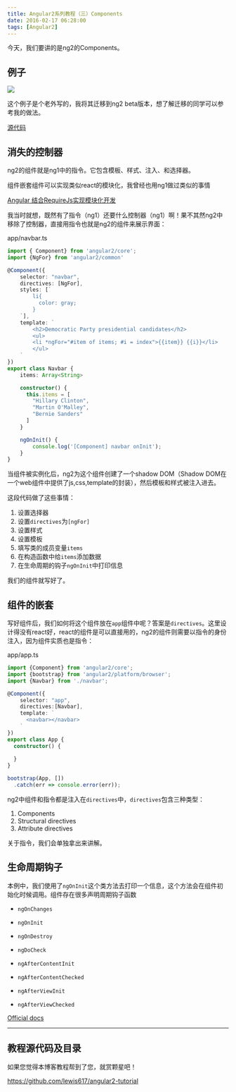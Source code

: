 ```yaml
---
title: Angular2系列教程（三）Components
date: 2016-02-17 06:28:00
tags: [Angular2]
---
```


今天，我们要讲的是ng2的Components。

<!--more-->

## 例子

![](https://ws4.sinaimg.cn/large/83900b4egw1f9xp4nip4hj20d703gt96.jpg)

这个例子是个老外写的，我将其迁移到ng2 beta版本，想了解迁移的同学可以参考我的做法。

[源代码](https://github.com/lewis617/angular2-tutorial/tree/gh-pages/componnets)

## 消失的控制器

ng2的组件就是ng1中的指令。它包含模板、样式、注入、和选择器。

组件嵌套组件可以实现类似react的模块化，我曾经也用ng1做过类似的事情

[Angular 结合RequireJs实现模块化开发](https://lewis617.github.io/2015/10/01/ng-requirejs-module/)

我当时就想，既然有了指令（ng1）还要什么控制器（ng1）啊！果不其然ng2中移除了控制器，直接用指令也就是ng2的组件来展示界面：

app/navbar.ts

```ts
import { Component} from 'angular2/core';
import {NgFor} from 'angular2/common'

@Component({
    selector: "navbar",
    directives: [NgFor],
    styles: [`
        li{
          color: gray;
        }
    `],
    template: `
        <h2>Democratic Party presidential candidates</h2>
        <ul>
        <li *ngFor="#item of items; #i = index">{{item}} {{i}}</li>
        </ul>
    `
})
export class Navbar {
    items: Array<String>

    constructor() {
      this.items = [
        "Hillary Clinton",
        "Martin O'Malley",
        "Bernie Sanders"
      ]
    }

    ngOnInit() {
        console.log('[Component] navbar onInit');
    }
}
```

当组件被实例化后，ng2为这个组件创建了一个shadow DOM（Shadow DOM在一个web组件中提供了js,css,template的封装），然后模板和样式被注入进去。

这段代码做了这些事情：

  1. 设置选择器
  2. 设置`directives`为`[ngFor]`
  3. 设置样式
  4. 设置模板
  5. 填写类的成员变量`items`
  6. 在构造函数中给`items`添加数据
  7. 在生命周期的钩子`ngOnInit`中打印信息

我们的组件就写好了。

## 组件的嵌套

写好组件后，我们如何将这个组件放在`app`组件中呢？答案是`directives`。这里设计得没有react好，react的组件是可以直接用的，ng2的组件则需要以指令的身份注入，因为组件实质也是指令：

app/app.ts

```ts
import {Component} from 'angular2/core';
import {bootstrap} from 'angular2/platform/browser';
import {Navbar} from './navbar';

@Component({
    selector: "app",
    directives:[Navbar],
    template: `
      <navbar></navbar>
    `
})
export class App {
  constructor() {
   
  }
}

bootstrap(App, [])
  .catch(err => console.error(err));
```    
                    
ng2中组件和指令都是注入在`directives`中，`directives`包含三种类型：

  1. Components
  2. Structural directives
  3. Attribute directives


关于指令，我们会单独拿出来讲解。

## 生命周期钩子

本例中，我们使用了`ngOnInit`这个类方法去打印一个信息，这个方法会在组件初始化时候调用。组件存在很多声明周期钩子函数

  * `ngOnChanges`   

  * `ngOnInit`   

  * `ngOnDestroy`   

  * `ngDoCheck`
  * `ngAfterContentInit`
  * `ngAfterContentChecked`
  * `ngAfterViewInit`
  * `ngAfterViewChecked`

[Official docs](https://angular.io/docs/ts/latest/api/lifecycle_hooks/OnChanges-interface.html)

* * *

## 教程源代码及目录

如果您觉得本博客教程帮到了您，就赏颗星吧！

<https://github.com/lewis617/angular2-tutorial>

